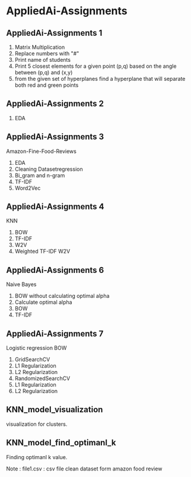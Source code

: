 # AppliedAi-Assignments

## AppliedAi-Assignments 1 
1. Matrix Multiplication
2. Replace numbers with "#"
3. Print name of students
4. Print 5 closest elements for a given point (p,q) based on the angle between (p,q) and (x,y)
5. from the given set of hyperplanes find a hyperplane that will separate both red and green points

## AppliedAi-Assignments 2
1. EDA

## AppliedAi-Assignments 3
Amazon-Fine-Food-Reviews
1. EDA
2. Cleaning Datasetregression
3. Bi_gram and n-gram
4. TF-IDF
5. Word2Vec

## AppliedAi-Assignments 4
KNN
1. BOW
2. TF-IDF
3. W2V
4. Weighted TF-IDF W2V

## AppliedAi-Assignments 6
Naive Bayes
1. BOW without calculating optimal alpha
2. Calculate optimal alpha 
  1. BOW
  2. TF-IDF
 
## AppliedAi-Assignments 7
Logistic regression
BOW
1. GridSearchCV
  1. L1 Regularization
  2. L2 Regularization
2. RandomizedSearchCV
  1. L1 Regularization
  2. L2 Regularization


## KNN_model_visualization
visualization for clusters.

## KNN_model_find_optimanl_k
Finding optimanl k value. 

Note : 
file1.csv : csv file clean dataset form amazon food review
